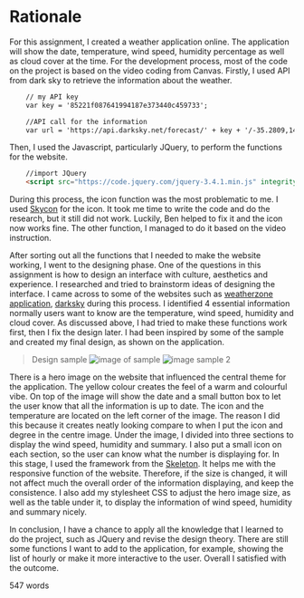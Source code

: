 # Rationale

For this assignment, I created a weather application online. The application will show the date, temperature, wind speed, humidity percentage as well as cloud cover at the time. For the development process, most of the code on the project is based on the video coding from Canvas. Firstly, I used API from dark sky to retrieve the information about the weather. 
```html
    // my API key
    var key = '85221f087641994187e373440c459733';

    //API call for the information
    var url = 'https://api.darksky.net/forecast/' + key + '/-35.2809,149.1300?units=auto&callback=?';
```
Then, I used the Javascript, particularly JQuery, to perform the functions for the website. 
```html
    //import JQuery
    <script src="https://code.jquery.com/jquery-3.4.1.min.js" integrity="sha256-CSXorXvZcTkaix6Yvo6HppcZGetbYMGWSFlBw8HfCJo=" crossorigin="anonymous"></script>
```
During this process, the icon function was the most problematic to me. I used [Skycon](https://darkskyapp.github.io/skycons/) for the icon. It took me time to write the code and do the research, but it still did not work. Luckily, Ben helped to fix it and the icon now works fine. The other function, I managed to do it based on the video instruction.

After sorting out all the functions that I needed to make the website working, I went to the designing phase. One of the questions in this assignment is how to design an interface with culture, aesthetics and experience. I researched and tried to brainstorm ideas of designing the interface. I came across to some of the websites such as [weatherzone application](http://apps.weatherzone.com.au/), [darksky](https://darksky.net/forecast/40.7127,-74.0059/us12/en)
during this process. I identified 4 essential information normally users want to know are the temperature, wind speed, humidity and cloud cover. As discussed above, I had tried to make these functions work first, then I fix the design later. I had been inspired by some of the sample and created my final design, as shown on the application.
>Design sample
![image of sample](https://miro.medium.com/max/1400/1*mCqi1iwRMne6lkR-y5BAXw.gif)
![image sample 2](https://d540vms5r2s2d.cloudfront.net/mad/uploads/mad_blog_5d50e696edd2c1565582998.png)

There is a hero image on the website that influenced the central theme for the application. The yellow colour creates the feel of a warm and colourful vibe. On top of the image will show the date and a small button box to let the user know that all the information is up to date. The icon and the temperature are located on the left corner of the image. The reason I did this because it creates neatly looking compare to when I put the icon and degree in the centre image. Under the image, I divided into three sections to display the wind speed, humidity and summary. I also put a small icon on each section, so the user can know what the number is displaying for. In this stage, I used the framework from the [Skeleton](http://getskeleton.com/). It helps me with the responsive function of the website. Therefore, if the size is changed,  it will not affect much the overall order of the information displaying, and keep the consistence.
I also add my stylesheet CSS to adjust the hero image size, as well as the table under it, to display the information of wind speed, humidity and summary nicely.

In conclusion, I have a chance to apply all the knowledge that I learned to do the project, such as JQuery and revise the design theory. There are still some functions I want to add to the application, for example, showing the list of hourly or make it more interactive to the user. Overall I satisfied with the outcome.

547 words
